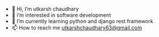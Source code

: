 - 👋 Hi, I’m utkarsh chaudhary
- 👀 I’m interested in software development
- 🌱 I’m currently learning python and django rest framework
- 📫 How to reach me utkarshchaudhary63@gmail.com

<!---
utkarshch12/utkarshch12 is a ✨ special ✨ repository because its `README.md` (this file) appears on your GitHub profile.
You can click the Preview link to take a look at your changes.
--->
